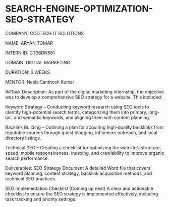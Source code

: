 # SEARCH-ENGINE-OPTIMIZATION-SEO-STRATEGY

COMPANY: CODTECH IT SOLUTIONS

NAME: ARYAN TOMAR

INTERN ID: CT06DN581

DOMAIN: DIGITAL MARKETING

DURATION: 6 WEEKS

MENTOR: Neela Santhosh Kumar

##Task Description:
As part of the digital marketing internship, the objective was to develop a comprehensive SEO strategy for a website. This included:

Keyword Strategy – Conducting keyword research using SEO tools to identify high-potential search terms, categorizing them into primary, long-tail, and semantic keywords, and aligning them with content planning.

Backlink Building – Outlining a plan for acquiring high-quality backlinks from reputable sources through guest blogging, influencer outreach, and local directory listings.

Technical SEO – Creating a checklist for optimizing the website’s structure, speed, mobile responsiveness, indexing, and crawlability to improve organic search performance.

Deliverables:
SEO Strategy Document
A detailed Word file that covers keyword planning, content strategy, backlink acquisition methods, and technical SEO practices.

SEO Implementation Checklist (Coming up next)
A clear and actionable checklist to ensure the SEO strategy is implemented effectively, including task tracking and priority settings.
